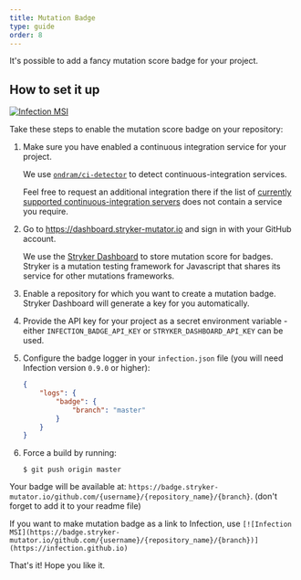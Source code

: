```yaml
---
title: Mutation Badge
type: guide
order: 8
---
```


It's possible to add a fancy mutation score badge for your project. 

## How to set it up

[![Infection MSI](https://badge.stryker-mutator.io/github.com/infection/infection/master)](https://infection.github.io)

Take these steps to enable the mutation score badge on your repository:

1. Make sure you have enabled a continuous integration service for your project. 

   We use [`ondram/ci-detector`](https://github.com/OndraM/ci-detector) to detect continuous-integration services.  
   
   Feel free to request an additional integration there if the list of [currently supported continuous-integration servers](https://github.com/OndraM/ci-detector#supported-continuous-integration-servers) does not contain a service you require.

2. Go to https://dashboard.stryker-mutator.io and sign in with your GitHub account. 

   We use the [Stryker Dashboard](https://dashboard.stryker-mutator.io/) to store mutation score for badges. Stryker is a mutation testing framework for Javascript that shares its service for other mutations frameworks.

3. Enable a repository for which you want to create a mutation badge. Stryker Dashboard will generate a key for you automatically. 

4. Provide the API key for your project as a secret environment variable - either `INFECTION_BADGE_API_KEY` or `STRYKER_DASHBOARD_API_KEY` can be used.

5. Configure the badge logger in your `infection.json` file (you will need Infection version `0.9.0` or higher):

    ```json
    {
        "logs": {
            "badge": {
                "branch": "master"
            }
        }
    }
    ```

6. Force a build by running:

   ```shell
   $ git push origin master
   ```

Your badge will be available at: `https://badge.stryker-mutator.io/github.com/{username}/{repository_name}/{branch}`. (don't forget to add it to your readme file)

If you want to make mutation badge as a link to Infection, use `[![Infection MSI](https://badge.stryker-mutator.io/github.com/{username}/{repository_name}/{branch})](https://infection.github.io)`

That's it! Hope you like it.
